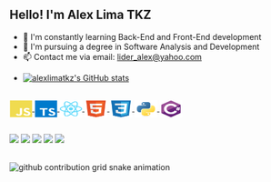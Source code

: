 ## Hello! I'm Alex Lima TKZ

- 🔭 I'm constantly learning Back-End and Front-End development
- 🌱 I'm pursuing a degree in Software Analysis and Development
- 📫 Contact me via email: lider_alex@yahoo.com 

<div>
<a href="https://github.com/alexlidertkz">
<div>

- ![alexlimatkz's GitHub stats](https://github-readme-stats.vercel.app/api?username=alexlimatkz&show_icons=true&theme=midnight-purple)
<div style="display: inline_block"><br>
  <img align="center" alt="Rafa-Js" height="30" width="40" src="https://raw.githubusercontent.com/devicons/devicon/master/icons/javascript/javascript-plain.svg">
  <img align="center" alt="Rafa-Ts" height="30" width="40" src="https://raw.githubusercontent.com/devicons/devicon/master/icons/typescript/typescript-plain.svg">
  <img align="center" alt="Rafa-React" height="30" width="40" src="https://raw.githubusercontent.com/devicons/devicon/master/icons/react/react-original.svg">
  <img align="center" alt="Rafa-HTML" height="30" width="40" src="https://raw.githubusercontent.com/devicons/devicon/master/icons/html5/html5-original.svg">
  <img align="center" alt="Rafa-CSS" height="30" width="40" src="https://raw.githubusercontent.com/devicons/devicon/master/icons/css3/css3-original.svg">
  <img align="center" alt="Rafa-Python" height="30" width="40" src="https://raw.githubusercontent.com/devicons/devicon/master/icons/python/python-original.svg">
  <img align="center" alt="Rafa-Csharp" height="30" width="40" src="https://raw.githubusercontent.com/devicons/devicon/master/icons/csharp/csharp-original.svg">
</div>

##

  <a href="https://instagram.com/alex.lima3" target="_blank"><img src="https://img.shields.io/badge/-Instagram-%23E4405F?style=for-the-badge&logo=instagram&logoColor=white" target="_blank"></a>
 	<a href="https://www.twitch.tv/lidertkz" target="_blank"><img src="https://img.shields.io/badge/Twitch-9146FF?style=for-the-badge&logo=twitch&logoColor=white" target="_blank"></a>
 <a href="https://discord.gg/bfaCASVTMq" target="_blank"><img src="https://img.shields.io/badge/Discord-7289DA?style=for-the-badge&logo=discord&logoColor=white" target="_blank"></a> 
  <a href = "mailto:lider_alex@yahoo.com"><img src="https://img.shields.io/badge/-Gmail-%23333?style=for-the-badge&logo=gmail&logoColor=white" target="_blank"></a>
  <a href="https://www.linkedin.com/in/alexslima1/" target="_blank"><img src="https://img.shields.io/badge/-LinkedIn-%230077B5?style=for-the-badge&logo=linkedin&logoColor=white" target="_blank"></a> 
##
<picture align="center">
  <source media="(prefers-color-scheme: dark)" srcset="https://raw.githubusercontent.com/alexlimatkz/alexlimatkz/output/github-contribution-grid-snake-dark.svg">
  <source media="(prefers-color-scheme: light)" srcset="https://raw.githubusercontent.com/alexlimatkz/alexlimatkz/output/github-contribution-grid-snake-dark.svg">
  <img align="center" alt="github contribution grid snake animation" src="https://raw.githubusercontent.com/mari4souza/alexlimatkz/output/github-contribution-grid-snake.svg">
</picture>
